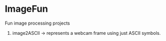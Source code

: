 # ImageFun

Fun image processing projects

1. image2ASCII -> represents a webcam frame using just ASCII symbols.
